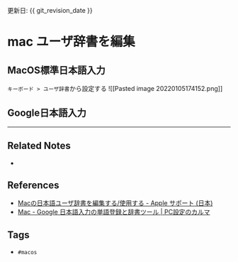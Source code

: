 更新日: {{ git_revision_date }}

# mac ユーザ辞書を編集
## MacOS標準日本語入力
`キーボード > ユーザ辞書`から設定する
![[Pasted image 20220105174152.png]]

## Google日本語入力



---
## Related Notes
- 

## References
- [Macの日本語ユーザ辞書を編集する/使用する - Apple サポート (日本)](https://support.apple.com/ja-jp/guide/japanese-input-method/jpim10228/mac)
- [Mac - Google 日本語入力の単語登録と辞書ツール | PC設定のカルマ](https://pc-karuma.net/mac-google-japanese-input-dictionary/)

## Tags
- `#macos` 